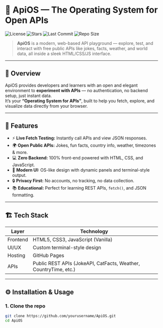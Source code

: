 # 🧩 ApiOS — The Operating System for Open APIs

![License](https://img.shields.io/github/license/yourusername/ApiOS?color=00ffc3)
![Stars](https://img.shields.io/github/stars/yourusername/ApiOS?color=yellow)
![Last Commit](https://img.shields.io/github/last-commit/yourusername/ApiOS?color=orange)
![Repo Size](https://img.shields.io/github/repo-size/yourusername/ApiOS?color=blue)

> **ApiOS** is a modern, web-based API playground — explore, test, and interact with free public APIs like jokes, facts, weather, and world data, all inside a sleek HTML/CSS/JS interface.

---

## 🚀 Overview

ApiOS provides developers and learners with an open and elegant environment to **experiment with APIs** — no authentication, no backend setup, just instant data.  
It’s your **“Operating System for APIs”**, built to help you fetch, explore, and visualize data directly from your browser.

---

## 🧠 Features

- ⚡ **Live Fetch Testing:** Instantly call APIs and view JSON responses.
- 🌍 **Open Public APIs:** Jokes, fun facts, country info, weather, timezones & more.
- 💻 **Zero Backend:** 100% front-end powered with HTML, CSS, and JavaScript.
- 🎨 **Modern UI:** OS-like design with dynamic panels and terminal-style output.
- 🔒 **Privacy First:** No accounts, no tracking, no data collection.
- 📚 **Educational:** Perfect for learning REST APIs, `fetch()`, and JSON formatting.

---

## 🏗️ Tech Stack

| Layer | Technology |
|-------|-------------|
| Frontend | HTML5, CSS3, JavaScript (Vanilla) |
| UI/UX | Custom terminal-style design |
| Hosting | GitHub Pages |
| APIs | Public REST APIs (JokeAPI, CatFacts, Weather, CountryTime, etc.) |

---

## ⚙️ Installation & Usage

### 1. Clone the repo
```bash
git clone https://github.com/yourusername/ApiOS.git
cd ApiOS
